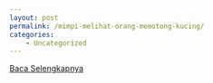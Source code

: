 ```yaml
---
layout: post
permalink: /mimpi-melihat-orang-memotong-kucing/
categories:
    - Uncategorized
---
```


[Baca Selengkapnya](/10)